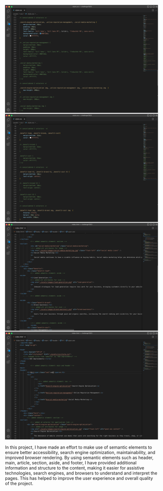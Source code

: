<img src="https://github.com/gines18/Improved-semantic-elements/blob/main/assets/images/Sementic1.png">
<img src="https://github.com/gines18/Improved-semantic-elements/blob/main/assets/images/semantic2.png">
<img src="https://github.com/gines18/Improved-semantic-elements/blob/main/assets/images/semantic3.png">
<img src="https://github.com/gines18/Improved-semantic-elements/blob/main/assets/images/semantic4.png">

In this project, I have made an effort to make use of semantic elements to ensure better accessibility, search engine optimization, maintainability, and improved browser rendering. By using semantic elements such as header, main, article, section, aside, and footer, I have provided additional information and structure to the content, making it easier for assistive technologies, search engines, and browsers to understand and interpret the pages. This has helped to improve the user experience and overall quality of the project.

